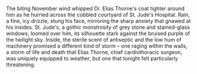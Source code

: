 The biting November wind whipped Dr. Elias Thorne's coat tighter around him as he hurried across the cobbled courtyard of St. Jude's Hospital.  Rain, a fine, icy drizzle, stung his face, mirroring the sharp anxiety that gnawed at his insides.  St. Jude's, a gothic monstrosity of grey stone and stained-glass windows, loomed over him, its silhouette stark against the bruised purple of the twilight sky.  Inside, the sterile scent of antiseptic and the low hum of machinery promised a different kind of storm – one raging within the walls, a storm of life and death that Elias Thorne, chief cardiothoracic surgeon, was uniquely equipped to weather, but one that tonight felt particularly threatening.
